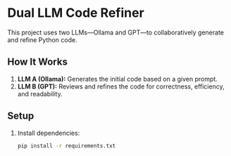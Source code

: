 # Dual LLM Code Refiner

This project uses two LLMs—Ollama and GPT—to collaboratively generate and refine Python code.

## How It Works
1. **LLM A (Ollama):** Generates the initial code based on a given prompt.
2. **LLM B (GPT):** Reviews and refines the code for correctness, efficiency, and readability.

## Setup
1. Install dependencies:
   ```bash
   pip install -r requirements.txt
